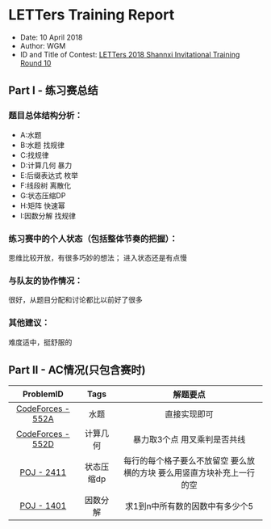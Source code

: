 # LETTers Training Report

- Date: 10 April 2018
- Author: WGM
- ID and Title of Contest: [LETTers 2018 Shannxi Invitational Training Round 10](https://vjudge.net/contest/222509)

## Part I - 练习赛总结

### 题目总体结构分析：

- A:水题
- B:水题 找规律
- C:找规律
- D:计算几何 暴力
- E:后缀表达式 枚举
- F:线段树 离散化
- G:状态压缩DP
- H:矩阵 快速幂
- I:因数分解 找规律

### 练习赛中的个人状态（包括整体节奏的把握）：

思维比较开放，有很多巧妙的想法；
进入状态还是有点慢

### 与队友的协作情况：

很好，从题目分配和讨论都比以前好了很多

### 其他建议：

难度适中，挺舒服的

## Part II - AC情况(只包含赛时)

| ProblemID | Tags | 解题要点 | 
| :-: | :-: | :-: | 
| [CodeForces - 552A](http://codeforces.com/problemset/problem/552/A) | 水题 | 直接实现即可 | 
| [CodeForces - 552D](http://codeforces.com/problemset/problem/552/A) | 计算几何 | 暴力取3个点 用叉乘判是否共线 | 
| [POJ - 2411](http://poj.org/problem?id=2411) | 状态压缩dp | 每行的每个格子要么不放留空 要么放横的方块 要么用竖直方块补充上一行的空 | 
| [POJ - 1401](http://poj.org/problem?id=1401) | 因数分解 | 求1到n中所有数的因数中有多少个5 | 

